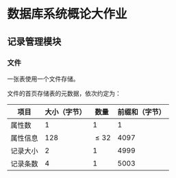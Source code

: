 # 数据库系统概论大作业

## 记录管理模块

### 文件

一张表使用一个文件存储。

文件的首页存储表的元数据，依次约定为：

| 项目     | 大小（字节） | 数量     | 前缀和（字节） |
| -------- | ------------ | -------- | -------------- |
| 属性数   | 1            | 1        | 1              |
| 属性信息 | 128          | $\le 32$ | 4097           |
| 记录大小 | 2            | 1        | 4999           |
| 记录条数 | 4            | 1        | 5003           |



